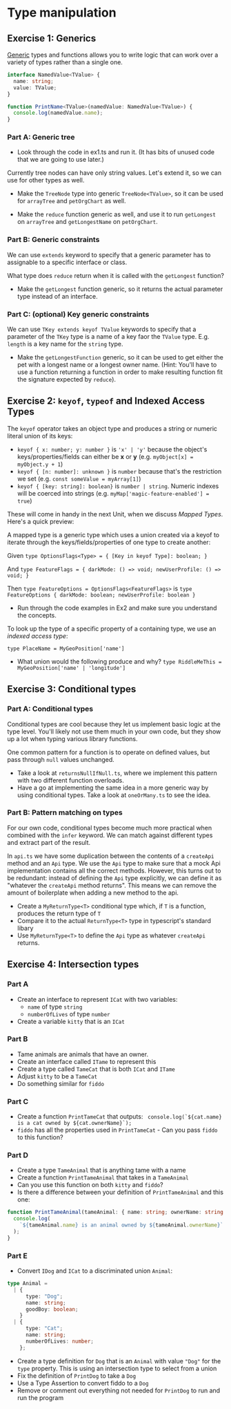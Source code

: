 # Type manipulation

## Exercise 1: Generics

[Generic](https://www.typescriptlang.org/docs/handbook/2/generics.html) types and functions allows you to write logic that can work over a variety of types rather than a single one.

```ts
interface NamedValue<TValue> {
  name: string;
  value: TValue;
}

function PrintName<TValue>(namedValue: NamedValue<TValue>) {
  console.log(namedValue.name);
}
```

### Part A: Generic tree

- Look through the code in ex1.ts and run it. (It has bits of unused code that we are going to use later.)

Currently tree nodes can have only string values. Let's extend it, so we can use for other types as well.

- Make the `TreeNode` type into generic `TreeNode<TValue>`, so it can be used for `arrayTree` and `petOrgChart` as well.

- Make the `reduce` function generic as well, and use it to run `getLongest` on `arrayTree` and `getLongestName` on `petOrgChart`.

### Part B: Generic constraints

We can use `extends` keyword to specify that a generic parameter has to assignable to a specific interface or class.

What type does `reduce` return when it is called with the `getLongest` function?

- Make the `getLongest` function generic, so it returns the actual parameter type instead of an interface.

### Part C: (optional) Key generic constraints

We can use `TKey extends keyof TValue` keywords to specify that a parameter of the `TKey` type is a name of a key faor the `TValue` type. E.g. `length` is a key name for the `string` type.

- Make the `getLongestFunction` generic, so it can be used to get either the pet with a longest name or a longest owner name. (Hint: You'll have to use a function returning a function in order to make resulting function fit the signature expected by `reduce`). 

## Exercise 2: `keyof`, `typeof` and Indexed Access Types

The `keyof` operator takes an object type and produces a string or numeric literal union of its keys:

- `keyof { x: number; y: number }` is `'x' | 'y'` because the object's keys/properties/fields can either be **x** or **y** (e.g. `myObject[x] = myObject.y + 1`)
- `keyof { [n: number]: unknown }` is `number` because that's the restriction we set (e.g. `const someValue = myArray[1]`)
- `keyof { [key: string]: boolean}` is `number | string`. Numeric indexes will be coerced into strings (e.g. `myMap['magic-feature-enabled'] = true`)

These will come in handy in the next Unit, when we discuss _Mapped Types_. Here's a quick preview:

A mapped type is a generic type which uses a union created via a keyof to iterate through the keys/fields/properties of one type to create another:

Given `type OptionsFlags<Type> = { [Key in keyof Type]: boolean; }`

And `type FeatureFlags = { darkMode: () => void; newUserProfile: () => void; }`

Then `type FeatureOptions = OptionsFlags<FeatureFlags>` is `type FeatureOptions { darkMode: boolean; newUserProfile: boolean }`

- Run through the code examples in Ex2 and make sure you understand the concepts.

To look up the type of a specific property of a containing type, we use an _indexed access type_:

`type PlaceName = MyGeoPosition['name']`

- What union would the following produce and why? `type RiddleMeThis = MyGeoPosition['name' | 'longitude']`

## Exercise 3: Conditional types

### Part A: Conditional types

Conditional types are cool because they let us implement basic logic at the type level. You'll likely not use them much in your own code, but they show up a lot when typing various library functions.

One common pattern for a function is to operate on defined values, but pass through `null` values unchanged.

- Take a look at `returnsNullIfNull.ts`, where we implement this pattern with two different function overloads.
- Have a go at implementing the same idea in a more generic way by using conditional types. Take a look at `oneOrMany.ts` to see the idea.

### Part B: Pattern matching on types

For our own code, conditional types become much more practical when combined with the `infer` keyword. We can match against different types and extract part of the result.

In `api.ts` we have some duplication between the contents of a `createApi` method and an `Api` type. We use the `Api` type to make sure that a mock Api implementation contains all the correct methods. However, this turns out to be redundant: instead of defining the `Api` type explicitly, we can define it as "whatever the `createApi` method returns". This means we can remove the amount of boilerplate when adding a new method to the api.

- Create a `MyReturnType<T>` conditional type which, if `T` is a function, produces the return type of `T`
- Compare it to the actual `ReturnType<T>` type in typescript's standard libary
- Use `MyReturnType<T>` to define the `Api` type as whatever `createApi` returns.

## Exercise 4: Intersection types

### Part A

- Create an interface to represent `ICat` with two variables:
  - `name` of type `string`
  - `numberOfLives` of type `number`
- Create a variable `kitty` that is an `ICat`

### Part B

- Tame animals are animals that have an owner.
- Create an interface called `ITame` to represent this
- Create a type called `TameCat` that is both `ICat` and `ITame`
- Adjust `kitty` to be a `TameCat`
- Do something similar for `fiddo`

### Part C

- Create a function `PrintTameCat` that outputs:
  `` console.log(`${cat.name} is a cat owned by ${cat.ownerName}`);``
- `fiddo` has all the properties used in `PrintTameCat` - Can you pass `fiddo` to this function?

### Part D

- Create a type `TameAnimal` that is anything tame with a name
- Create a function `PrintTameAnimal` that takes in a `TameAnimal`
- Can you use this function on both `kitty` and `fiddo`?
- Is there a difference between your definition of `PrintTameAnimal` and this one:

```ts
function PrintTameAnimal(tameAnimal: { name: string; ownerName: string }) {
  console.log(
    `${tameAnimal.name} is an animal owned by ${tameAnimal.ownerName}`
  );
}
```

### Part E

- Convert `IDog` and `ICat` to a discriminated union `Animal`:

```ts
type Animal =
  | {
      type: "Dog";
      name: string;
      goodBoy: boolean;
    }
  | {
      type: "Cat";
      name: string;
      numberOfLives: number;
    };
```

- Create a type definition for `Dog` that is an `Animal` with value `"Dog"` for the `type` property. This is using an intersection type to select from a union
- Fix the definition of `PrintDog` to take a `Dog`
- Use a Type Assertion to convert fiddo to a `Dog`
- Remove or comment out everything not needed for `PrintDog` to run and run the program
